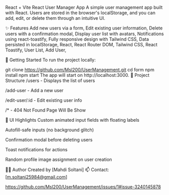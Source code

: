 React + Vite
React User Manager App
A simple user management app built with React. Users are stored in the browser's localStorage, and you can add, edit, or delete them through an intuitive UI.

✨ Features
Add new users via a form,
Edit existing user information,
Delete users with a confirmation modal,
Display user list with avatars,
Notifications using react-toastify,
Fully responsive design with Tailwind CSS,
Data persisted in localStorage,
React,
React Router DOM,
Tailwind CSS,
React Toastify,
User List,
Add User,

🚀 Getting Started
To run the project locally:

git clone https://github.com/Msl200/UserManagement.git
cd form
npm install
npm start
The app will start on http://localhost:3000. 📁 Project Structure /users - Displays the list of users

/add-user - Add a new user

/edit-user/:id - Edit existing user info

/* - 404 Not Found Page Will Be Show

🎨 UI Highlights Custom animated input fields with floating labels

Autofill-safe inputs (no background glitch)

Confirmation modal before deleting users

Toast notifications for actions

Random profile image assignment on user creation

🧑‍💻 Author Created by [Mahdi Soltani] 📫 Contact: [m.soltani25984@gmail.com]



https://github.com/Msl200/UserManagement/issues/1#issue-3240145878

